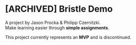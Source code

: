 # [ARCHIVED] Bristle Demo
A project by Jason Procka & Philipp Czernitzki.<br>
Make learning easier through **simple assignments**.

This project currently represents an **MVP** and is discontinued.
